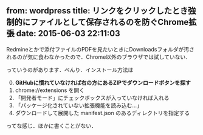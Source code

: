 from: wordpress
title: リンクをクリックしたとき強制的にファイルとして保存されるのを防ぐChrome拡張
date: 2015-06-03 22:11:03
--
Redmineとかで添付ファイルのPDFを見たいときにDownloadsフォルダが汚されるのが気に食わなかったので．Chrome以外のブラウザでは試していない．

<div class="github-card" data-github="kissge/undisposition" data-width="400" data-height="296" data-theme="medium"></div>
<script src="//cdn.jsdelivr.net/github-cards/latest/widget.js"></script>

っていうのがあります．べんり．インストール方法は

0. <strong>GitHubに慣れていなければ右の方にあるZIPでダウンロードボタンを探す</strong>
1. chrome://extensions を開く
2. 「開発者モード」にチェックボックスが入っていなければ入れる
3. 「パッケージ化されていない拡張機能を読み込む…」
4. ダウンロードして展開した manifest.json のあるディレクトリを指定する

ってな感じ．ほかに書くことがない．
